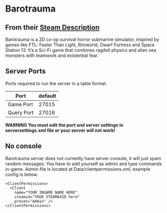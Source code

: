 # Barotrauma

## From their [Steam Description](https://store.steampowered.com/app/602960/Barotrauma/)

Barotrauma is a 2D co-op survival horror submarine simulator, inspired by games like FTL: Faster Than Light, Rimworld, Dwarf Fortress and Space Station 13. It’s a Sci-Fi game that combines ragdoll physics and alien sea monsters with teamwork and existential fear.

## Server Ports

Ports required to run the server in a table format.

| Port       | default |
|------------|---------|
| Game Port  | 27015   |
| Query Port | 27016   |

**WARNING
You must edit the port and server settings in serversettings.xml file or your server will not work!**

## No console

Barotrauma server does not currently have server console, it will just spam random messages. You have to add yourself as admin and type commands in-game. Admin file is located at Data/clientpermissions.xml, example config is below.

```<?xml version="1.0" encoding="utf-8"?>
<ClientPermissions>
  <Client
    name="YOUR INGAME NAME HERE"
    steamid="YOUR STEAM64ID here"
    preset="Admin" />
</ClientPermissions>
